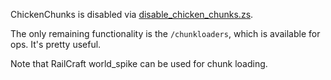 ChickenChunks is disabled via [disable_chicken_chunks.zs](../scripts/disable_chicken_chunks.zs).  

The only remaining functionality is the `/chunkloaders`, which is available for ops. It's pretty useful.

Note that RailCraft world_spike can be used for chunk loading.